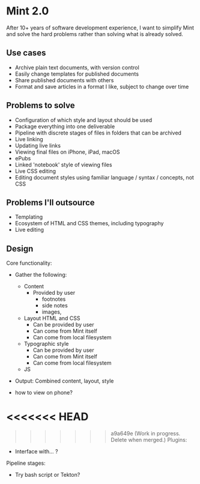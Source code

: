 # Mint 2.0

After 10+ years of software development experience, I want to simplify Mint and solve the hard problems rather than solving what is already solved.

## Use cases

- Archive plain text documents, with version control
- Easily change templates for published documents
- Share published documents with others
- Format and save articles in a format I like, subject to change over time

## Problems to solve

- Configuration of which style and layout should be used
- Package everything into one deliverable
- Pipeline with discrete stages of files in folders that can be archived
- Live linking
- Updating live links
- Viewing final files on iPhone, iPad, macOS
- ePubs
- Linked 'notebook' style of viewing files
- Live CSS editing
- Editing document styles using familiar language / syntax / concepts, not CSS

## Problems I'll outsource

- Templating
- Ecosystem of HTML and CSS themes, including typography
- Live editing

## Design

Core functionality:
- Gather the following:
  - Content
    - Provided by user
      - footnotes
      - side notes
      - images,
  - Layout HTML and CSS
    - Can be provided by user
    - Can come from Mint itself
    - Can come from local filesystem
  - Typographic style
    - Can be provided by user
    - Can come from Mint itself
    - Can come from local filesystem
  - JS
- Output:
  Combined content, layout, style
 
- how to view on phone?

<<<<<<< HEAD
=======

>>>>>>> a9a649e (Work in progress. Delete when merged.)
Plugins:
- Interface with... ?

Pipeline stages:
- Try bash script or Tekton?
